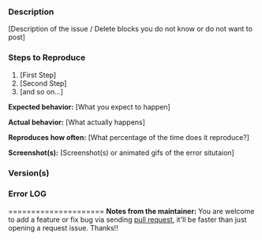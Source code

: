 ### Description

[Description of the issue / Delete blocks you do not know or do not want to post]

### Steps to Reproduce

1.  [First Step]
2.  [Second Step]
3.  [and so on...]

**Expected behavior:** [What you expect to happen]

**Actual behavior:** [What actually happens]

**Reproduces how often:** [What percentage of the time does it reproduce?]

**Screenshot(s):** [Screenshot(s) or animated gifs of the error situtaion]

### Version(s)

### Error LOG

=====================
**Notes from the maintainer:**
You are welcome to add a feature or fix bug via sending [pull request](CONTRIBUTING.md),
it'll be faster than just opening a request issue. Thanks!!
